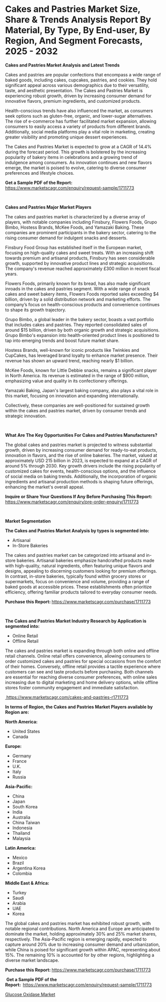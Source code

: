 <p><h1>Cakes and Pastries Market Size, Share & Trends Analysis Report By Material, By Type, By End-user, By Region, And Segment Forecasts, 2025 - 2032</h1></p><p><strong>Cakes and Pastries Market Analysis and Latest Trends</strong></p>
<p><p>Cakes and pastries are popular confections that encompass a wide range of baked goods, including cakes, cupcakes, pastries, and cookies. They hold significant appeal across various demographics due to their versatility, taste, and aesthetic presentation. The Cakes and Pastries Market is experiencing robust growth, driven by increasing consumer demand for innovative flavors, premium ingredients, and customized products. </p><p>Health-conscious trends have also influenced the market, as consumers seek options such as gluten-free, organic, and lower-sugar alternatives. The rise of e-commerce has further facilitated market expansion, allowing consumers to easily access a variety of products from different brands. Additionally, social media platforms play a vital role in marketing, creating greater visibility and promoting unique dessert experiences.</p><p>The Cakes and Pastries Market is expected to grow at a CAGR of 14.4% during the forecast period. This growth is bolstered by the increasing popularity of bakery items in celebrations and a growing trend of indulgence among consumers. As innovation continues and new flavors emerge, the market is poised to evolve, catering to diverse consumer preferences and lifestyle choices.</p></p>
<p><strong>Get a Sample PDF of the Report:&nbsp;</strong> <a href="https://www.marketscagr.com/enquiry/request-sample/1711773?utm_campaign=1879&utm_medium=2&utm_source=Github&utm_content=ia&utm_term=07042025&utm_id=cakes-and-pastries">https://www.marketscagr.com/enquiry/request-sample/1711773</a></p>
<p>&nbsp;</p>
<p><strong>Cakes and Pastries Major Market Players</strong></p>
<p><p>The cakes and pastries market is characterized by a diverse array of players, with notable companies including Finsbury, Flowers Foods, Grupo Bimbo, Hostess Brands, McKee Foods, and Yamazaki Baking. These companies are prominent participants in the bakery sector, catering to the rising consumer demand for indulgent snacks and desserts.</p><p>Finsbury Food Group has established itself in the European market, focusing on high-quality cakes and sweet treats. With an increasing shift towards premium and artisanal products, Finsbury has seen considerable growth, supported by innovative product lines and strategic acquisitions. The company's revenue reached approximately £300 million in recent fiscal years.</p><p>Flowers Foods, primarily known for its bread, has also made significant inroads in the cakes and pastries segment. With a wide range of snack cakes and sweet bakery items, Flowers Foods reported sales exceeding $4 billion, driven by a solid distribution network and marketing efforts. The company’s focus on health-conscious products and convenience continues to shape its growth trajectory.</p><p>Grupo Bimbo, a global leader in the bakery sector, boasts a vast portfolio that includes cakes and pastries. They reported consolidated sales of around $15 billion, driven by both organic growth and strategic acquisitions. Grupo Bimbo's expansion into health-oriented product lines is positioned to tap into emerging trends and boost future market share.</p><p>Hostess Brands, well-known for iconic products like Twinkies and CupCakes, has leveraged brand loyalty to enhance market presence. Their revenue has shown an upward trend, reaching nearly $1 billion. </p><p>McKee Foods, known for Little Debbie snacks, remains a significant player in North America. Its revenue is estimated in the range of $900 million, emphasizing value and quality in its confectionery offerings.</p><p>Yamazaki Baking, Japan's largest baking company, also plays a vital role in this market, focusing on innovation and expanding internationally. </p><p>Collectively, these companies are well-positioned for sustained growth within the cakes and pastries market, driven by consumer trends and strategic innovation.</p></p>
<p>&nbsp;</p>
<p><strong>What Are The Key Opportunities For Cakes and Pastries Manufacturers?</strong></p>
<p><p>The global cakes and pastries market is projected to witness substantial growth, driven by increasing consumer demand for ready-to-eat products, innovation in flavors, and the rise of online bakeries. The market, valued at approximately USD 215 billion in 2023, is expected to expand at a CAGR of around 5% through 2030. Key growth drivers include the rising popularity of customized cakes for events, health-conscious options, and the influence of social media on baking trends. Additionally, the incorporation of organic ingredients and artisanal production methods is shaping future offerings, enhancing the market's overall appeal.</p></p>
<p><strong>Inquire or Share Your Questions If Any Before Purchasing This Report:</strong> <a href="https://www.marketscagr.com/enquiry/pre-order-enquiry/1711773?utm_campaign=1879&utm_medium=2&utm_source=Github&utm_content=ia&utm_term=07042025&utm_id=cakes-and-pastries">https://www.marketscagr.com/enquiry/pre-order-enquiry/1711773</a></p>
<p>&nbsp;</p>
<p><strong>Market Segmentation</strong></p>
<p><strong>The Cakes and Pastries Market Analysis by types is segmented into:</strong></p>
<p><ul><li>Artisanal</li><li>In-Store Bakeries</li></ul></p>
<p><p>The cakes and pastries market can be categorized into artisanal and in-store bakeries. Artisanal bakeries emphasize handcrafted products made with high-quality, natural ingredients, often featuring unique flavors and designs, appealing to discerning customers looking for premium offerings. In contrast, in-store bakeries, typically found within grocery stores or supermarkets, focus on convenience and volume, providing a range of baked goods at accessible prices. These establishments often prioritize efficiency, offering familiar products tailored to everyday consumer needs.</p></p>
<p><strong>Purchase this Report:&nbsp;</strong><a href="https://www.marketscagr.com/purchase/1711773?utm_campaign=1879&utm_medium=2&utm_source=Github&utm_content=ia&utm_term=07042025&utm_id=cakes-and-pastries">https://www.marketscagr.com/purchase/1711773</a></p>
<p>&nbsp;</p>
<p><strong>The Cakes and Pastries Market Industry Research by Application is segmented into:</strong></p>
<p><ul><li>Online Retail</li><li>Offline Retail</li></ul></p>
<p><p>The cakes and pastries market is expanding through both online and offline retail channels. Online retail offers convenience, allowing consumers to order customized cakes and pastries for special occasions from the comfort of their homes. Conversely, offline retail provides a tactile experience where customers can see and taste products before purchasing. Both channels are essential for reaching diverse consumer preferences, with online sales increasing due to digital marketing and home delivery options, while offline stores foster community engagement and immediate satisfaction.</p></p>
<p><a href="https://www.marketscagr.com/cakes-and-pastries-r1711773?utm_campaign=1879&utm_medium=2&utm_source=Github&utm_content=ia&utm_term=07042025&utm_id=cakes-and-pastries">&nbsp;https://www.marketscagr.com/cakes-and-pastries-r1711773</a></p>
<p><strong>In terms of Region, the Cakes and Pastries Market Players available by Region are:</strong></p>
<p>
    <p> <strong> North America: </strong>
        <ul>
            <li>United States</li>
            <li>Canada</li>
        </ul>
        </p> 
    <p> <strong> Europe: </strong>
        <ul>
            <li>Germany</li>
            <li>France</li>
            <li>U.K.</li>
            <li>Italy</li>
            <li>Russia</li>
        </ul>
        </p> 
    <p> <strong> Asia-Pacific: </strong>
        <ul>
            <li>China</li>
            <li>Japan</li>
            <li>South Korea</li>
            <li>India</li>
            <li>Australia</li>
            <li>China Taiwan</li>
            <li>Indonesia</li>
            <li>Thailand</li>
            <li>Malaysia</li>
        </ul>
        </p> 
    <p> <strong> Latin America: </strong>
        <ul>
            <li>Mexico</li>
            <li>Brazil</li>
            <li>Argentina Korea</li>
            <li>Colombia</li>
        </ul>
        </p> 
    <p> <strong> Middle East & Africa: </strong>
        <ul>
            <li>Turkey</li>
            <li>Saudi</li>
            <li>Arabia</li>
            <li>UAE</li>
            <li>Korea</li>
        </ul>
    </p>
    </p>
<p><p>The global cakes and pastries market has exhibited robust growth, with notable regional contributions. North America and Europe are anticipated to dominate the market, holding approximately 30% and 25% market shares, respectively. The Asia-Pacific region is emerging rapidly, expected to capture around 20% due to increasing consumer demand and urbanization, while China is poised for significant growth within APAC, representing about 15%. The remaining 10% is accounted for by other regions, highlighting a diverse market landscape.</p></p>
<p><strong>Purchase this Report: </strong><a href="https://www.marketscagr.com/purchase/1711773?utm_campaign=1879&utm_medium=2&utm_source=Github&utm_content=ia&utm_term=07042025&utm_id=cakes-and-pastries">https://www.marketscagr.com/purchase/1711773</a></p>
<p>&nbsp;<strong>Get a Sample PDF of the Report:&nbsp;&nbsp;</strong><a href="https://www.marketscagr.com/enquiry/request-sample/1711773?utm_campaign=1879&utm_medium=2&utm_source=Github&utm_content=ia&utm_term=07042025&utm_id=cakes-and-pastries">https://www.marketscagr.com/enquiry/request-sample/1711773</a></p>
<p><strong></strong></p>
<p><p><a href="https://github.com/FassouRP/Market-Research-Report-List-7/blob/main/glucose-oxidase-market.md?utm_campaign=1879&utm_medium=2&utm_source=Github&utm_content=ia&utm_term=07042025&utm_id=cakes-and-pastries">Glucose Oxidase Market</a></p></p>